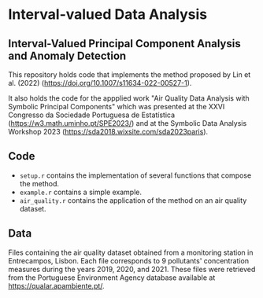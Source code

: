 # Interval-valued Data Analysis

## Interval-Valued Principal Component Analysis and Anomaly Detection

This repository holds code that implements the method proposed by Lin et al. (2022) (https://doi.org/10.1007/s11634-022-00527-1).

It also holds the code for the appplied work "Air Quality Data Analysis with Symbolic Principal Components" which was presented at the XXVI Congresso da Sociedade Portuguesa de Estatística (https://w3.math.uminho.pt/SPE2023/) and at the Symbolic Data Analysis Workshop 2023 (https://sda2018.wixsite.com/sda2023paris).

## Code

 - `setup.r` contains the implementation of several functions that compose the method.
 - `example.r` contains a simple example.
 - `air_quality.r` contains the application of the method on an air quality dataset.

## Data

Files containing the air quality dataset obtained from a monitoring station in Entrecampos, Lisbon. Each file corresponds to 9 pollutants' concentration measures during the years 2019, 2020, and 2021. These files were retrieved from the Portuguese Environment Agency database available at https://qualar.apambiente.pt/.
